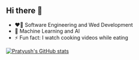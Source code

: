 ## Hi there 👋

- ❤️‍🔥 Software Engineering and Wed Development
- 🌱 Machine Learning and AI
- ⚡ Fun fact: I watch cooking videos while eating


[![Pratyush's GitHub stats](https://github-readme-stats.vercel.app/api?username=pratyush-okay)](https://github.com/pratyush-okay/github-readme-stats)
